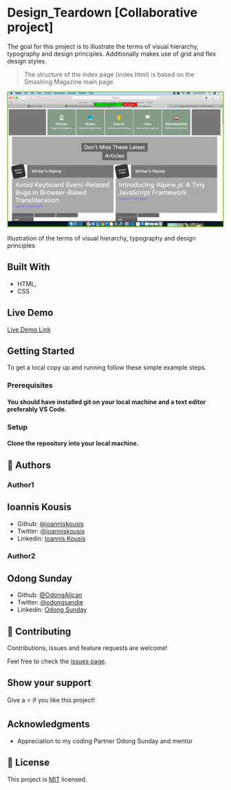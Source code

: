 # Design_Teardown [Collaborative project]
The goal for this project is to illustrate the terms of visual hierarchy, typography and design principles.
Additionally makes use of grid and flex design styles.

> The structure of the index page (index.html) is based on the Smashing Magazine main page

![screenshot](images/Screen_Shot.png)

Illustration of the terms of visual hierarchy, typography and design principles

## Built With

- HTML,
- CSS

## Live Demo

[Live Demo Link]()

## Getting Started

To get a local copy up and running follow these simple example steps.

### Prerequisites

#### You should have installed git on your local machine and a text editor preferably VS Code.

### Setup

#### Clone the repository into your local machine.


## 👤 Authors

### Author1
## Ioannis Kousis

- Github: [@ioanniskousis](https://github.com/ioanniskousis)
- Twitter: [@ioanniskousis](https://twitter.com/ioanniskousis)
- Linkedin: [Ioannis Kousis](https://www.linkedin.com/in/ioannis-kousis-9a5051b4/)

### Author2
## Odong Sunday

- Github: [@OdongAlican](https://github.com/OdongAlican)
- Twitter: [@odongsandie](https://twitter.com/odongsandie)
- Linkedin: [Odong Sunday](https://www.linkedin.com/in/sunday-alican-odong-b99226b7/)


## 🤝 Contributing

Contributions, issues and feature requests are welcome!

Feel free to check the [issues page](issues/).

## Show your support

Give a ⭐️ if you like this project!

## Acknowledgments

- Appreciation to my coding Partner Odong Sunday and mentor

## 📝 License

This project is [MIT](lic.url) licensed.
